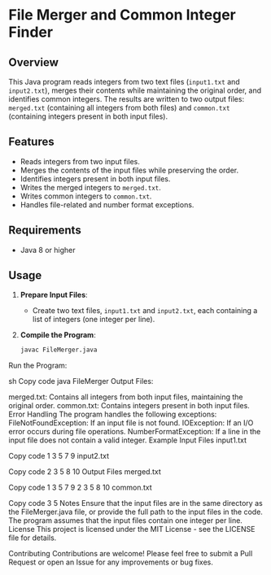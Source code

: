 # File Merger and Common Integer Finder

## Overview

This Java program reads integers from two text files (`input1.txt` and `input2.txt`), merges their contents while maintaining the original order, and identifies common integers. The results are written to two output files: `merged.txt` (containing all integers from both files) and `common.txt` (containing integers present in both input files).

## Features

- Reads integers from two input files.
- Merges the contents of the input files while preserving the order.
- Identifies integers present in both input files.
- Writes the merged integers to `merged.txt`.
- Writes common integers to `common.txt`.
- Handles file-related and number format exceptions.

## Requirements

- Java 8 or higher

## Usage

1. **Prepare Input Files**:
   - Create two text files, `input1.txt` and `input2.txt`, each containing a list of integers (one integer per line).

2. **Compile the Program**:
   ```sh
   javac FileMerger.java
Run the Program:

sh
Copy code
java FileMerger
Output Files:

merged.txt: Contains all integers from both input files, maintaining the original order.
common.txt: Contains integers present in both input files.
Error Handling
The program handles the following exceptions:
FileNotFoundException: If an input file is not found.
IOException: If an I/O error occurs during file operations.
NumberFormatException: If a line in the input file does not contain a valid integer.
Example
Input Files
input1.txt

Copy code
1
3
5
7
9
input2.txt

Copy code
2
3
5
8
10
Output Files
merged.txt

Copy code
1
3
5
7
9
2
3
5
8
10
common.txt

Copy code
3
5
Notes
Ensure that the input files are in the same directory as the FileMerger.java file, or provide the full path to the input files in the code.
The program assumes that the input files contain one integer per line.
License
This project is licensed under the MIT License - see the LICENSE file for details.

Contributing
Contributions are welcome! Please feel free to submit a Pull Request or open an Issue for any improvements or bug fixes.

